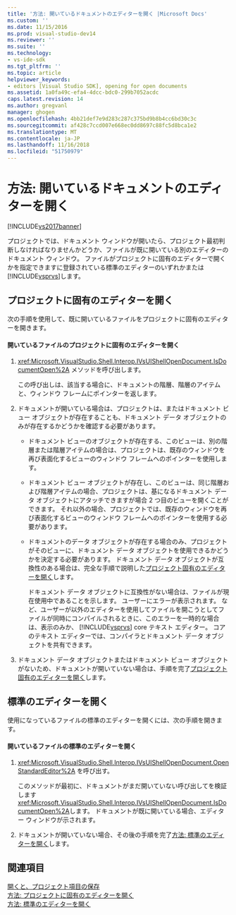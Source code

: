 ```yaml
---
title: '方法: 開いているドキュメントのエディターを開く |Microsoft Docs'
ms.custom: ''
ms.date: 11/15/2016
ms.prod: visual-studio-dev14
ms.reviewer: ''
ms.suite: ''
ms.technology:
- vs-ide-sdk
ms.tgt_pltfrm: ''
ms.topic: article
helpviewer_keywords:
- editors [Visual Studio SDK], opening for open documents
ms.assetid: 1a0fa49c-efa4-4dcc-bdc0-299b7052acdc
caps.latest.revision: 14
ms.author: gregvanl
manager: ghogen
ms.openlocfilehash: 4bb21def7e9d283c287c375bd9b8b4cc6bd30c3c
ms.sourcegitcommit: af428c7ccd007e668ec0dd8697c88fc5d8bca1e2
ms.translationtype: MT
ms.contentlocale: ja-JP
ms.lasthandoff: 11/16/2018
ms.locfileid: "51750979"
---
```

# <a name="how-to-open-editors-for-open-documents"></a>方法: 開いているドキュメントのエディターを開く
[!INCLUDE[vs2017banner](../includes/vs2017banner.md)]

プロジェクトでは、ドキュメント ウィンドウが開いたら、プロジェクト最初判断しなければなりませんかどうか、ファイルが既に開いている別のエディターのドキュメント ウィンドウ。 ファイルがプロジェクトに固有のエディターで開くかを指定できますに登録されている標準のエディターのいずれかまたは[!INCLUDE[vsprvs](../includes/vsprvs-md.md)]します。  
  
## <a name="opening-a-project-specific-editor"></a>プロジェクトに固有のエディターを開く  
 次の手順を使用して、既に開いているファイルをプロジェクトに固有のエディターを開きます。  
  
#### <a name="to-open-a-project-specific-editor-for-an-open-file"></a>開いているファイルのプロジェクトに固有のエディターを開く  
  
1. <xref:Microsoft.VisualStudio.Shell.Interop.IVsUIShellOpenDocument.IsDocumentOpen%2A> メソッドを呼び出します。  
  
    この呼び出しは、該当する場合に、ドキュメントの階層、階層のアイテムと、ウィンドウ フレームにポインターを返します。  
  
2. ドキュメントが開いている場合は、プロジェクトは、またはドキュメント ビュー オブジェクトが存在することも、ドキュメント データ オブジェクトのみが存在するかどうかを確認する必要があります。  
  
   - ドキュメント ビューのオブジェクトが存在する、このビューは、別の階層または階層アイテムの場合は、プロジェクトは、既存のウィンドウを再び表面化するビューのウィンドウ フレームへのポインターを使用します。  
  
   - ドキュメント ビュー オブジェクトが存在し、このビューは、同じ階層および階層アイテムの場合、プロジェクトは、基になるドキュメント データ オブジェクトにアタッチできますが場合 2 つ目のビューを開くことができます。 それ以外の場合、プロジェクトでは、既存のウィンドウを再び表面化するビューのウィンドウ フレームへのポインターを使用する必要があります。  
  
   - ドキュメントのデータ オブジェクトが存在する場合のみ、プロジェクトがそのビューに、ドキュメント データ オブジェクトを使用できるかどうかを決定する必要があります。 ドキュメント データ オブジェクトが互換性のある場合は、完全な手順で説明した[プロジェクト固有のエディターを開く](../extensibility/how-to-open-project-specific-editors.md)します。  
  
     ドキュメント データ オブジェクトに互換性がない場合は、ファイルが現在使用中であることを示します。 ユーザーにエラーが表示されます。 など、ユーザーが以外のエディターを使用してファイルを開こうとしてファイルが同時にコンパイルされるときに、このエラーを一時的な場合は、表示のみか、 [!INCLUDE[vsprvs](../includes/vsprvs-md.md)] core テキスト エディター。 コアのテキスト エディターでは、コンパイラとドキュメント データ オブジェクトを共有できます。  
  
3. ドキュメント データ オブジェクトまたはドキュメント ビュー オブジェクトがないため、ドキュメントが開いていない場合は、手順を完了[プロジェクト固有のエディターを開く](../extensibility/how-to-open-project-specific-editors.md)します。  
  
## <a name="opening-a-standard-editor"></a>標準のエディターを開く  
 使用になっているファイルの標準のエディターを開くには、次の手順を開きます。  
  
#### <a name="to-open-a-standard-editor-for-an-open-file"></a>開いているファイルの標準のエディターを開く  
  
1.  <xref:Microsoft.VisualStudio.Shell.Interop.IVsUIShellOpenDocument.OpenStandardEditor%2A> を呼び出す。  
  
     このメソッドが最初に、ドキュメントがまだ開いていない呼び出してを検証します<xref:Microsoft.VisualStudio.Shell.Interop.IVsUIShellOpenDocument.IsDocumentOpen%2A>します。 ドキュメントが既に開いている場合、エディター ウィンドウが示されます。  
  
2.  ドキュメントが開いていない場合、その後の手順を完了[方法: 標準のエディターを開く](../extensibility/how-to-open-standard-editors.md)します。  
  
## <a name="see-also"></a>関連項目  
 [開くと、プロジェクト項目の保存](../extensibility/internals/opening-and-saving-project-items.md)   
 [方法: プロジェクトに固有のエディターを開く](../extensibility/how-to-open-project-specific-editors.md)   
 [方法: 標準のエディターを開く](../extensibility/how-to-open-standard-editors.md)

